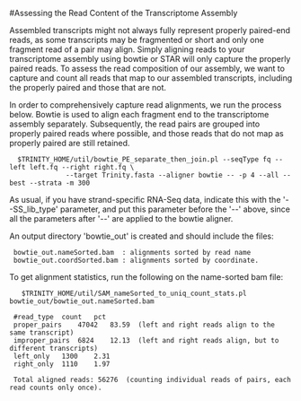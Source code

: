 #Assessing the Read Content of the Transcriptome Assembly

Assembled transcripts might not always fully represent properly paired-end reads, as some transcripts may be fragmented or short and only one fragment read of a pair may align.  Simply aligning reads to your transcriptome assembly using bowtie or STAR will only capture the properly paired reads.  To assess the read composition of our assembly, we want to capture and count all reads that map to our assembled transcripts, including the properly paired and those that are not.

In order to comprehensively capture read alignments, we run the process below.  Bowtie is used to align each fragment end to the transcriptome assembly separately. Subsequently, the read pairs are grouped into properly paired reads where possible, and those reads that do not map as properly paired are still retained.  

      $TRINITY_HOME/util/bowtie_PE_separate_then_join.pl --seqType fq --left left.fq --right right.fq \
                  --target Trinity.fasta --aligner bowtie -- -p 4 --all --best --strata -m 300


As usual, if you have strand-specific RNA-Seq data, indicate this with the '--SS_lib_type' parameter, and put this parameter before the '--' above, since all the parameters after '--' are applied to the bowtie aligner.

An output directory 'bowtie_out' is created and should include the files:

     bowtie_out.nameSorted.bam  : alignments sorted by read name
     bowtie_out.coordSorted.bam : alignments sorted by coordinate.


To get alignment statistics, run the following on the name-sorted bam file:

       $TRINITY_HOME/util/SAM_nameSorted_to_uniq_count_stats.pl bowtie_out/bowtie_out.nameSorted.bam

     #read_type  count   pct
     proper_pairs    47042   83.59  (left and right reads align to the same transcript)
     improper_pairs  6824    12.13  (left and right reads align, but to different transcripts)
     left_only   1300    2.31 
     right_only  1110    1.97
 
     Total aligned reads: 56276  (counting individual reads of pairs, each read counts only once).





